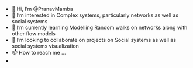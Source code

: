 - 👋 Hi, I’m @PranavMamba
- 👀 I’m interested in Complex systems, particularly networks as well as social systems
- 🌱 I’m currently learning Modelling Random walks on networks along with other flow models
- 💞️ I’m looking to collaborate on projects on Social systems as well as social systems visualization
- 📫 How to reach me ...
- 

<!---
PranavMamba/PranavMamba is a ✨ special ✨ repository because its `README.md` (this file) appears on your GitHub profile.
You can click the Preview link to take a look at your changes.
--->
